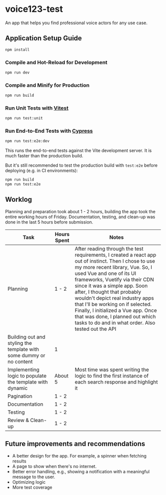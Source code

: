 # voice123-test

An app that helps you find professional voice actors for any use case.

## Application Setup Guide

```sh
npm install
```

### Compile and Hot-Reload for Development

```sh
npm run dev
```

### Compile and Minify for Production

```sh
npm run build
```

### Run Unit Tests with [Vitest](https://vitest.dev/)

```sh
npm run test:unit
```

### Run End-to-End Tests with [Cypress](https://www.cypress.io/)

```sh
npm run test:e2e:dev
```

This runs the end-to-end tests against the Vite development server.
It is much faster than the production build.

But it's still recommended to test the production build with `test:e2e` before deploying (e.g. in CI environments):

```sh
npm run build
npm run test:e2e
```

## Worklog

Planning and preparation took about 1 - 2 hours, building the app took the entire working hours of Friday. Documentation, testing, and clean-up was done in the last 5 hours before submission.

| Task          | Hours Spent | Notes |
| ------------- | ----------- | ----- |
| Planning      | 1 - 2       | After reading through the test requirements, I created a react app out of instinct. Then I chose to use my more recent library, Vue. So, I used Vue and one of its UI frameworks, Vuetify via their CDN since it was a simple app. Soon after, I thought that probably wouldn't depict real industry apps that I'll be working on if selected. Finally, I initialized a Vue app. Once that was done, I planned out which tasks to do and in what order. Also tested out the API    |
| Building out and styling the template with some dummy or no content    | 1      |     |
| Implementing logic to populate the template with dynamic | About 5      |    Most time was spent writing the logic to find the first instance of each search response and highlight it |
| Pagination    | 1 - 2      |     |
| Documentation    | 1 - 2      |     |
| Testing    | 1 - 2      |     |
| Review & Clean-up    | 1 - 2      |     |

## Future improvements and recommendations

* A better design for the app. For example, a spinner when fetching results
* A page to show when there's no internet.  
* Better error handling, e.g., showing a notification with a meaningful message to the user.
* Optimizing logic
* More test coverage
